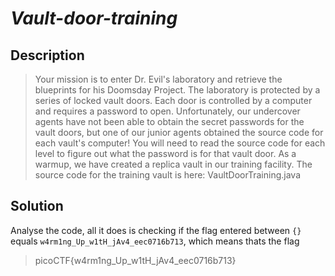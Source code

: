 # **_Vault-door-training_**
## Description
> Your mission is to enter Dr. Evil's laboratory and retrieve the blueprints for his Doomsday Project. The laboratory is protected by a series of locked vault doors. Each door is controlled by a computer and requires a password to open. Unfortunately, our undercover agents have not been able to obtain the secret passwords for the vault doors, but one of our junior agents obtained the source code for each vault's computer! You will need to read the source code for each level to figure out what the password is for that vault door. As a warmup, we have created a replica vault in our training facility. The source code for the training vault is here: VaultDoorTraining.java

## Solution
Analyse the code, all it does is checking if the flag entered between `{}` equals `w4rm1ng_Up_w1tH_jAv4_eec0716b713`, which means thats the flag
> picoCTF{w4rm1ng_Up_w1tH_jAv4_eec0716b713}

